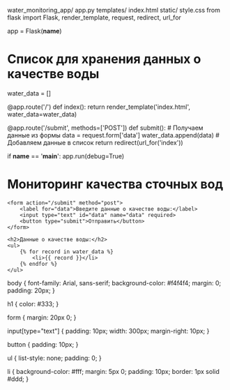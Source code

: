 water_monitoring_app/
    app.py
    templates/
        index.html
    static/
        style.css
 from flask import Flask, render_template, request, redirect, url_for

app = Flask(__name__)

# Список для хранения данных о качестве воды
water_data = []

@app.route('/')
def index():
    return render_template('index.html', water_data=water_data)

@app.route('/submit', methods=['POST'])
def submit():
    # Получаем данные из формы
    data = request.form['data']
    water_data.append(data)  # Добавляем данные в список
    return redirect(url_for('index'))

if __name__ == '__main__':
    app.run(debug=True)
<!DOCTYPE html>
<html lang="en">
<head>
    <meta charset="UTF-8">
    <meta name="viewport" content="width=device-width, initial-scale=1.0">
    <link rel="stylesheet" href="{{ url_for('static', filename='style.css') }}">
    <title>Мониторинг качества воды</title>
</head>
<body>
    <h1>Мониторинг качества сточных вод</h1>

    <form action="/submit" method="post">
        <label for="data">Введите данные о качестве воды:</label>
        <input type="text" id="data" name="data" required>
        <button type="submit">Отправить</button>
    </form>

    <h2>Данные о качестве воды:</h2>
    <ul>
        {% for record in water_data %}
            <li>{{ record }}</li>
        {% endfor %}
    </ul>
</body>
</html>
body {
    font-family: Arial, sans-serif;
    background-color: #f4f4f4;
    margin: 0;
    padding: 20px;
}

h1 {
    color: #333;
}

form {
    margin: 20px 0;
}

input[type="text"] {
    padding: 10px;
    width: 300px;
    margin-right: 10px;
}

button {
    padding: 10px;
}

ul {
    list-style: none;
    padding: 0;
}

li {
    background-color: #fff;
    margin: 5px 0;
    padding: 10px;
    border: 1px solid #ddd;
}





